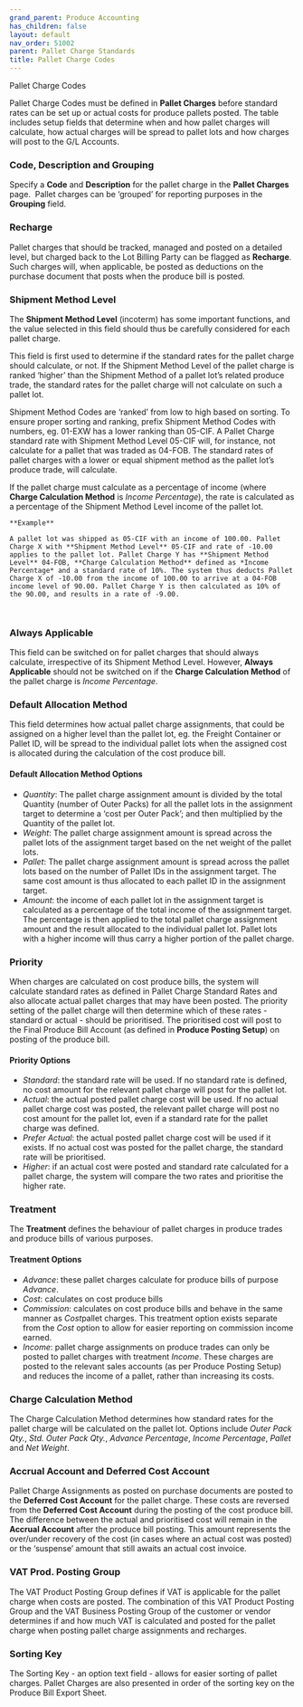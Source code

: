```yaml
---
grand_parent: Produce Accounting
has_children: false
layout: default
nav_order: 51002
parent: Pallet Charge Standards
title: Pallet Charge Codes
---
```


Pallet Charge Codes

Pallet Charge Codes must be defined in **Pallet Charges** before standard rates can be set up or actual costs for produce pallets posted. The table includes setup fields that determine when and how pallet charges will calculate, how actual charges will be spread to pallet lots and how charges will post to the G/L Accounts.




### **Code, Description and Grouping**

Specify a **Code** and **Description** for the pallet charge in the **Pallet Charges** page.  Pallet charges can be ‘grouped’ for reporting purposes in the **Grouping** field.

###

### **Recharge**

Pallet charges that should be tracked, managed and posted on a detailed level, but charged back to the Lot Billing Party can be flagged as **Recharge**. Such charges will, when applicable, be posted as deductions on the purchase document that posts when the produce bill is posted.




### **Shipment Method Level**

The **Shipment Method Level** (incoterm) has some important functions, and the value selected in this field should thus be carefully considered for each pallet charge.




This field is first used to determine if the standard rates for the pallet charge should calculate, or not. If the Shipment Method Level of the pallet charge is ranked ‘higher’ than the Shipment Method of a pallet lot’s related produce trade, the standard rates for the pallet charge will not calculate on such a pallet lot.




Shipment Method Codes are ‘ranked’ from low to high based on sorting. To ensure proper sorting and ranking, prefix Shipment Method Codes with numbers, eg. 01-EXW has a lower ranking than 05-CIF. A Pallet Charge standard rate with Shipment Method Level 05-CIF will, for instance, not calculate for a pallet that was traded as 04-FOB. The standard rates of pallet charges with a lower or equal shipment method as the pallet lot’s produce trade, will calculate.

If the pallet charge must calculate as a percentage of income (where **Charge Calculation Method** is *Income Percentage*), the rate is calculated as a percentage of the Shipment Method Level income of the pallet lot.





```
**Example**

A pallet lot was shipped as 05-CIF with an income of 100.00. Pallet Charge X with **Shipment Method Level** 05-CIF and rate of -10.00 applies to the pallet lot. Pallet Charge Y has **Shipment Method Level** 04-FOB, **Charge Calculation Method** defined as *Income Percentage* and a standard rate of 10%. The system thus deducts Pallet Charge X of -10.00 from the income of 100.00 to arrive at a 04-FOB income level of 90.00. Pallet Charge Y is then calculated as 10% of the 90.00, and results in a rate of -9.00.



```
### **Always Applicable**

This field can be switched on for pallet charges that should always calculate, irrespective of its Shipment Method Level. However, **Always Applicable** should not be switched on if the **Charge Calculation Method** of the pallet charge is *Income Percentage*.




### **Default Allocation Method**

This field determines how actual pallet charge assignments, that could be assigned on a higher level than the pallet lot, eg. the Freight Container or Pallet ID, will be spread to the individual pallet lots when the assigned cost is allocated during the calculation of the cost produce bill.




#### **Default Allocation Method Options**

* *Quantity*: The pallet charge assignment amount is divided by the total Quantity (number of Outer Packs) for all the pallet lots in the assignment target to determine a ‘cost per Outer Pack’; and then multiplied by the Quantity of the pallet lot.
* *Weight*: The pallet charge assignment amount is spread across the pallet lots of the assignment target based on the net weight of the pallet lots.
* *Pallet*: The pallet charge assignment amount is spread across the pallet lots based on the number of Pallet IDs in the assignment target. The same cost amount is thus allocated to each pallet ID in the assignment target.
* *Amount*: the income of each pallet lot in the assignment target is calculated as a percentage of the total income of the assignment target. The percentage is then applied to the total pallet charge assignment amount and the result allocated to the individual pallet lot. Pallet lots with a higher income will thus carry a higher portion of the pallet charge.




### **Priority**

When charges are calculated on cost produce bills, the system will calculate standard rates as defined in Pallet Charge Standard Rates and also allocate actual pallet charges that may have been posted. The priority setting of the pallet charge will then determine which of these rates - standard or actual - should be prioritised. The prioritised cost will post to the Final Produce Bill Account (as defined in **Produce Posting Setup**) on posting of the produce bill.




#### **Priority Options**

* *Standard*: the standard rate will be used. If no standard rate is defined, no cost amount for the relevant pallet charge will post for the pallet lot.
* *Actual*: the actual posted pallet charge cost will be used. If no actual pallet charge cost was posted, the relevant pallet charge will post no cost amount for the pallet lot, even if a standard rate for the pallet charge was defined.
* *Prefer Actual*: the actual posted pallet charge cost will be used if it exists. If no actual cost was posted for the pallet charge, the standard rate will be prioritised.
* *Higher*: if an actual cost were posted and standard rate calculated for a pallet charge, the system will compare the two rates and prioritise the higher rate.




### **Treatment**

The **Treatment** defines the behaviour of pallet charges in produce trades and produce bills of various purposes.




#### **Treatment Options**

* *Advance*: these pallet charges calculate for produce bills of purpose *Advance*.
* *Cost*: calculates on cost produce bills
* *Commission*: calculates on cost produce bills and behave in the same manner as *Cost*pallet charges. This treatment option exists separate from the *Cost* option to allow for easier reporting on commission income earned.
* *Income*: pallet charge assignments on produce trades can only be posted to pallet charges with treatment *Income*. These charges are posted to the relevant sales accounts (as per Produce Posting Setup) and reduces the income of a pallet, rather than increasing its costs.




### **Charge Calculation Method**

The Charge Calculation Method determines how standard rates for the pallet charge will be calculated on the pallet lot. Options include *Outer Pack Qty.*, *Std. Outer Pack Qty.*, *Advance Percentage*, *Income Percentage*, *Pallet* and *Net Weight*.




### **Accrual Account and Deferred Cost Account**

Pallet Charge Assignments as posted on purchase documents are posted to the **Deferred Cost Account** for the pallet charge. These costs are reversed from the **Deferred Cost Account** during the posting of the cost produce bill. The difference between the actual and prioritised cost will remain in the **Accrual Account** after the produce bill posting. This amount represents the over/under recovery of the cost (in cases where an actual cost was posted) or the ‘suspense’ amount that still awaits an actual cost invoice.




### **VAT Prod. Posting Group**

The VAT Product Posting Group defines if VAT is applicable for the pallet charge when costs are posted. The combination of this VAT Product Posting Group and the VAT Business Posting Group of the customer or vendor determines if and how much VAT is calculated and posted for the pallet charge when posting pallet charge assignments and recharges.




### **Sorting Key**

The Sorting Key - an option text field - allows for easier sorting of pallet charges. Pallet Charges are also presented in order of the sorting key on the Produce Bill Export Sheet.
